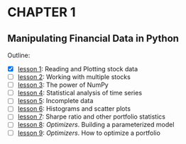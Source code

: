 # CHAPTER 1
## Manipulating Financial Data in Python

Outline:

- [x] [lesson 1](https://github.com/oskargicast/ml4t/tree/ch1-lesson1): Reading and Plotting stock data 
- [ ] [lesson 2](https://github.com/oskargicast/ml4t/tree/ch1-lesson2): Working with multiple stocks
- [ ] [lesson 3](https://github.com/oskargicast/ml4t/tree/ch1-lesson3): The power of NumPy
- [ ] [lesson 4](https://github.com/oskargicast/ml4t/tree/ch1-lesson4): Statistical analysis of time series 
- [ ] [lesson 5](https://github.com/oskargicast/ml4t/tree/ch1-lesson5): Incomplete data 
- [ ] [lesson 6](https://github.com/oskargicast/ml4t/tree/ch1-lesson6): Histograms and scatter plots 
- [ ] [lesson 7](https://github.com/oskargicast/ml4t/tree/ch1-lesson7): Sharpe ratio and other portfolio statistics
- [ ] [lesson 8](https://github.com/oskargicast/ml4t/tree/ch1-lesson8): *Optimizers*. Building a parameterized model
- [ ] [lesson 9](https://github.com/oskargicast/ml4t/tree/ch1-lesson9): *Optimizers*. How to optimize a portfolio 
